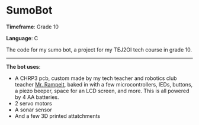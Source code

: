 # SumoBot
**Timeframe**: Grade 10

**Language**: C

The code for my sumo bot, a project for my TEJ2OI tech course in grade 10.

---
**The bot uses**:

* A CHRP3 pcb, custom made by my tech teacher and robotics club teacher [Mr. Rampelt](https://www.siriusmicro.com/index.html), baked in with a few microcontrollers, lEDs, buttons, a piezo beeper, space for an LCD screen, and more. This is all powered by 4 AA batteries.
* 2 servo motors
* A sonar sensor
* And a few 3D printed attatchments
